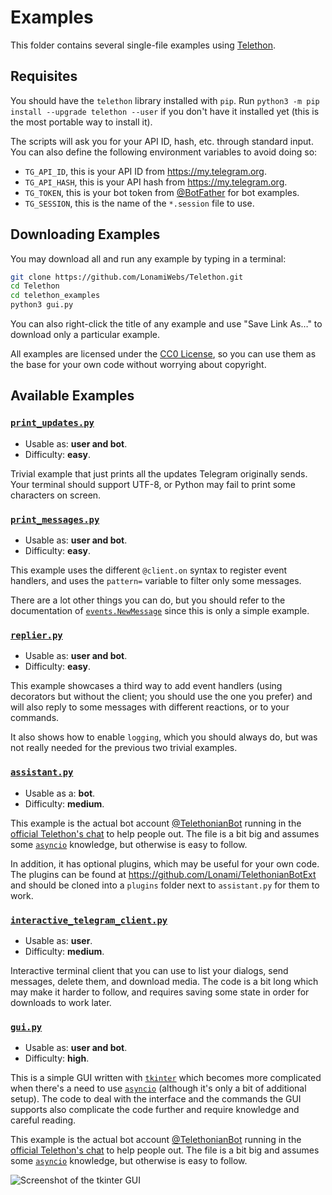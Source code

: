 # Examples

This folder contains several single-file examples using [Telethon].

## Requisites

You should have the `telethon` library installed with `pip`.
Run `python3 -m pip install --upgrade telethon --user` if you don't
have it installed yet (this is the most portable way to install it).

The scripts will ask you for your API ID, hash, etc. through standard input.
You can also define the following environment variables to avoid doing so:

* `TG_API_ID`, this is your API ID from https://my.telegram.org.
* `TG_API_HASH`, this is your API hash from https://my.telegram.org.
* `TG_TOKEN`, this is your bot token from [@BotFather] for bot examples.
* `TG_SESSION`, this is the name of the `*.session` file to use.

## Downloading Examples

You may download all and run any example by typing in a terminal:
```sh
git clone https://github.com/LonamiWebs/Telethon.git
cd Telethon
cd telethon_examples
python3 gui.py
```

You can also right-click the title of any example and use "Save Link As…" to
download only a particular example.

All examples are licensed under the [CC0 License], so you can use
them as the base for your own code without worrying about copyright.

## Available Examples

### [`print_updates.py`]

* Usable as: **user and bot**.
* Difficulty: **easy**.

Trivial example that just prints all the updates Telegram originally
sends. Your terminal should support UTF-8, or Python may fail to print
some characters on screen.

### [`print_messages.py`]

* Usable as: **user and bot**.
* Difficulty: **easy**.

This example uses the different `@client.on` syntax to register event
handlers, and uses the `pattern=` variable to filter only some messages.

There are a lot other things you can do, but you should refer to the
documentation of [`events.NewMessage`] since this is only a simple example.

### [`replier.py`]

* Usable as: **user and bot**.
* Difficulty: **easy**.

This example showcases a third way to add event handlers (using decorators
but without the client; you should use the one you prefer) and will also
reply to some messages with different reactions, or to your commands.

It also shows how to enable `logging`, which you should always do, but was
not really needed for the previous two trivial examples.

### [`assistant.py`]

* Usable as a: **bot**.
* Difficulty: **medium**.

This example is the actual bot account [@TelethonianBot] running in the
[official Telethon's chat] to help people out. The file is a bit big and
assumes some [`asyncio`] knowledge, but otherwise is easy to follow.

In addition, it has optional plugins, which may be useful for your own code.
The plugins can be found at https://github.com/Lonami/TelethonianBotExt and
should be cloned into a `plugins` folder next to `assistant.py` for them to
work.

### [`interactive_telegram_client.py`]

* Usable as: **user**.
* Difficulty: **medium**.

Interactive terminal client that you can use to list your dialogs,
send messages, delete them, and download media. The code is a bit
long which may make it harder to follow, and requires saving some
state in order for downloads to work later.

### [`gui.py`]

* Usable as: **user and bot**.
* Difficulty: **high**.

This is a simple GUI written with [`tkinter`] which becomes more complicated
when there's a need to use [`asyncio`] (although it's only a bit of additional
setup). The code to deal with the interface and the commands the GUI supports
also complicate the code further and require knowledge and careful reading.

This example is the actual bot account [@TelethonianBot] running in the
[official Telethon's chat] to help people out. The file is a bit big and
assumes some [`asyncio`] knowledge, but otherwise is easy to follow.

![Screenshot of the tkinter GUI][tkinter GUI]


[Telethon]: https://github.com/LonamiWebs/Telethon
[CC0 License]: https://github.com/LonamiWebs/Telethon/blob/master/telethon_examples/LICENSE
[@BotFather]: https://t.me/BotFather
[`assistant.py`]: https://raw.githubusercontent.com/LonamiWebs/Telethon/master/telethon_examples/assistant.py
[`gui.py`]: https://raw.githubusercontent.com/LonamiWebs/Telethon/master/telethon_examples/gui.py
[`interactive_telegram_client.py`]: https://raw.githubusercontent.com/LonamiWebs/Telethon/master/telethon_examples/interactive_telegram_client.py
[`print_messages.py`]: https://raw.githubusercontent.com/LonamiWebs/Telethon/master/telethon_examples/print_messages.py
[`print_updates.py`]: https://raw.githubusercontent.com/LonamiWebs/Telethon/master/telethon_examples/print_updates.py
[`replier.py`]: https://raw.githubusercontent.com/LonamiWebs/Telethon/master/telethon_examples/replier.py
[@TelethonianBot]: https://t.me/TelethonianBot
[official Telethon's chat]: https://t.me/TelethonChat
[`asyncio`]: https://docs.python.org/3/library/asyncio.html
[`tkinter`]: https://docs.python.org/3/library/tkinter.html
[tkinter GUI]: https://raw.githubusercontent.com/LonamiWebs/Telethon/master/telethon_examples/screenshot-gui.jpg
[`events.NewMessage`]: https://telethon.readthedocs.io/en/latest/modules/events.html#telethon.events.newmessage.NewMessage
